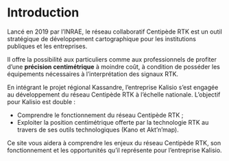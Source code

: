 # Introduction
Lancé en 2019 par l’INRAE, le réseau collaboratif Centipède RTK est un outil stratégique de développement cartographique pour les institutions publiques et les entreprises. 

Il offre la possibilité aux particuliers comme aux professionnels de profiter d’une **précision centimétrique** à moindre coût, à condition de posséder les équipements nécessaires à l’interprétation des signaux RTK.

En intégrant le projet régional Kassandre, l’entreprise Kalisio s’est engagée au  développement du réseau Centipède RTK à l’échelle nationale. L’objectif pour Kalisio est double :
- Comprendre le fonctionnement du réseau Centipède RTK ;
- Exploiter la position centimétrique offerte par la technologie RTK au travers de ses outils technologiques (Kano et Akt’n’map).

Ce site vous aidera à comprendre les enjeux du réseau Centipède RTK, son fonctionnement et les opportunités qu’il représente pour l’entreprise Kalisio.
